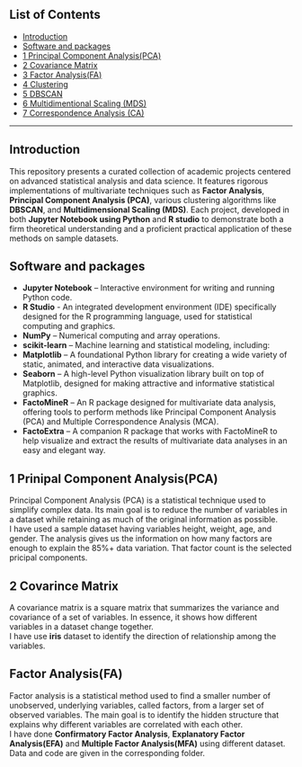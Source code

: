 ## List of Contents
- [Introduction](#introduction)
- [Software and packages](#software_and_packages)
- [1 Principal Component Analysis(PCA)](#1_principal_component_analysis(PCA))
- [2 Covariance Matrix](#2_covariance_matrix)
- [3 Factor Analysis(FA)](#3_factor_analysis(FA))
- [4 Clustering](#4_clustering)
- [5 DBSCAN](#5_DBSCAN)
- [6 Multidimentional Scaling (MDS)](#6_multidimentional_scaling (MDS))
- [7 Correspondence Analysis (CA)](#7_correspondence_analysis (CA))


---
## Introduction
This repository presents a curated collection of academic projects centered on advanced statistical analysis and data science. It features rigorous implementations of multivariate techniques such as **Factor Analysis**, **Principal Component Analysis (PCA)**, various clustering algorithms like **DBSCAN**, and **Multidimensional Scaling (MDS)**. Each project, developed in both **Jupyter Notebook using Python** and **R studio** to demonstrate both a firm theoretical understanding and a proficient practical application of these methods on sample datasets.

## Software and packages
- **Jupyter Notebook** – Interactive environment for writing and running Python code.
- **R Studio** - An integrated development environment (IDE) specifically designed for the R programming language, used for statistical computing and graphics.
- **NumPy** – Numerical computing and array operations.
- **scikit-learn** – Machine learning and statistical modeling, including:
- **Matplotlib** – A foundational Python library for creating a wide variety of static, animated, and interactive data visualizations.
- **Seaborn** – A high-level Python visualization library built on top of Matplotlib, designed for making attractive and informative statistical graphics.
- **FactoMineR** – An R package designed for multivariate data analysis, offering tools to perform methods like Principal Component Analysis (PCA) and Multiple Correspondence Analysis (MCA).
- **FactoExtra** – A companion R package that works with FactoMineR to help visualize and extract the results of multivariate data analyses in an easy and elegant way.


## 1 Prinipal Component Analysis(PCA)  
Principal Component Analysis (PCA) is a statistical technique used to simplify complex data. Its main goal is to reduce the number of variables in a dataset while retaining as much of the original information as possible.  
I have used a sample dataset having variables height, weight, age, and gender. The analysis gives us the information on how many factors are enough to explain the 85%+ data variation. That factor count is the selected pricipal components.  

## 2 Covarince Matrix
A covariance matrix is a square matrix that summarizes the variance and covariance of a set of variables. In essence, it shows how different variables in a dataset change together.  
I have use **iris** dataset to identify the direction of relationship among the variables.  

## Factor Analysis(FA)
Factor analysis is a statistical method used to find a smaller number of unobserved, underlying variables, called factors, from a larger set of observed variables. The main goal is to identify the hidden structure that explains why different variables are correlated with each other.  
I have done **Confirmatory Factor Analysis**, **Explanatory Factor Analysis(EFA)** and **Multiple Factor Analysis(MFA)** using different dataset. Data and code are given in the corresponding folder.



